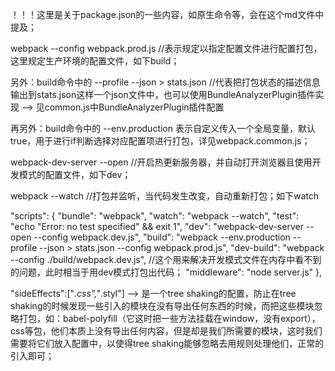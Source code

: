 ！！！这里是关于package.json的一些内容，如原生命令等，会在这个md文件中提及；

webpack --config webpack.prod.js      //表示规定以指定配置文件进行配置打包，这里规定生产环境的配置文件，如下build；

另外：build命令中的 --profile --json > stats.json   //代表把打包状态的描述信息输出到stats.json这样一个json文件中，也可以使用BundleAnalyzerPlugin插件实现 --> 见common.js中BundleAnalyzerPlugin插件配置

再另外：build命令中的 --env.production 表示自定义传入一个全局变量，默认true，用于进行if判断选择对应配置项进行打包，详见webpack.common.js；

webpack-dev-server --open             //开启热更新服务器，并自动打开浏览器且使用开发模式的配置文件，如下dev；

webpack --watch                       //打包并监听，当代码发生改变，自动重新打包；如下watch


<!-- 如下在package.json中配置scripts，相当于快捷命令，使用npm run xxx即可执行 -->
  "scripts": {
    "bundle": "webpack",
    "watch": "webpack --watch",
    "test": "echo \"Error: no test specified\" && exit 1",
    "dev": "webpack-dev-server --open --config webpack.dev.js",
    "build": "webpack --env.production --profile --json > stats.json --config webpack.prod.js",
    "dev-build": "webpack --config ./build/webpack.dev.js",                //这个用来解决开发模式文件在内存中看不到的问题，此时相当于用dev模式打包出代码；
    "middleware": "node server.js"
  },


  "sideEffects":["*.css","*.styl"]  -->  是一个tree shaking的配置，防止在tree shaking的时候发现一些引入的模块在没有导出任何东西的时候，而把这些模块忽略打包，如：babel-polyfill（它这时把一些方法挂载在window，没有export），css等包，他们本质上没有导出任何内容，但是却是我们所需要的模块，这时我们需要将它们放入配置中，以使得tree shaking能够忽略去用规则处理他们，正常的引入即可；

